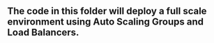 ## The code in this folder will deploy a full scale environment using Auto Scaling Groups and Load Balancers.
